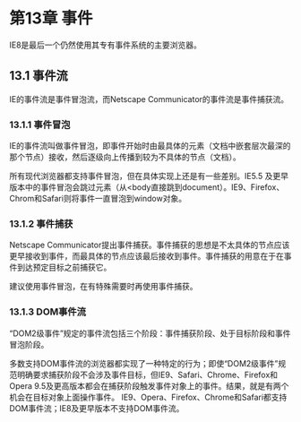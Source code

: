 # 第13章 事件

IE8是最后一个仍然使用其专有事件系统的主要浏览器。

## 13.1 事件流

IE的事件流是事件冒泡流，而Netscape Communicator的事件流是事件捕获流。

### 13.1.1 事件冒泡

IE的事件流叫做事件冒泡，即事件开始时由最具体的元素（文档中嵌套层次最深的那个节点）接收，然后逐级向上传播到较为不具体的节点（文档）。


所有现代浏览器都支持事件冒泡，但在具体实现上还是有一些差别。IE5.5 及更早版本中的事件冒泡会跳过<html>元素（从<body直接跳到document）。IE9、Firefox、Chrom和Safari则将事件一直冒泡到window对象。

### 13.1.2 事件捕获

Netscape Communicator提出事件捕获。事件捕获的思想是不太具体的节点应该更早接收到事件，而最具体的节点应该最后接收到事件。事件捕获的用意在于在事件到达预定目标之前捕获它。


建议使用事件冒泡，在有特殊需要时再使用事件捕获。

### 13.1.3 DOM事件流

“DOM2级事件”规定的事件流包括三个阶段：事件捕获阶段、处于目标阶段和事件冒泡阶段。

多数支持DOM事件流的浏览器都实现了一种特定的行为；即使“DOM2级事件”规范明确要求捕获阶段不会涉及事件目标，但IE9、Safari、Chrome、Firefox和Opera 9.5及更高版本都会在捕获阶段触发事件对象上的事件。结果，就是有两个机会在目标对象上面操作事件。
IE9、Opera、Firefox、Chrome和Safari都支持DOM事件流；IE8及更早版本不支持DOM事件流。



































































































































































































































































































































































































































































































































































































































